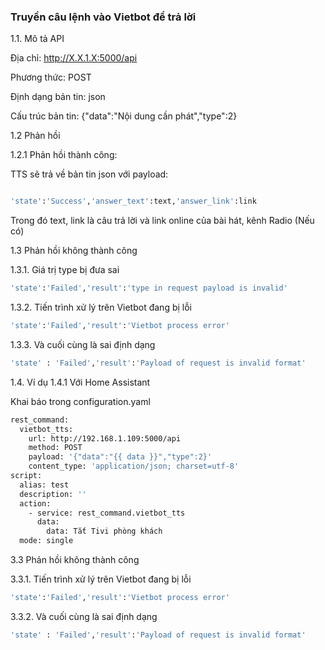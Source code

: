 ### Truyền câu lệnh vào Vietbot để trả lời

1.1. Mô tả API

Địa chỉ: http://X.X.1.X:5000/api

Phương thức: POST

Định dạng bản tin: json

Cấu trúc bản tin: {"data":"Nội dung cần phát","type":2} 

1.2 Phản hồi

1.2.1 Phản hồi thành công: 

TTS sẽ trả về bản tin json với payload:

```sh

'state':'Success','answer_text':text,'answer_link':link

```
Trong đó text, link là câu trả lời và link online của bài hát, kênh Radio (Nếu có)

1.3 Phản hồi không thành công

1.3.1. Giá trị type bị đưa sai

```sh
'state':'Failed','result':'type in request payload is invalid'

```

1.3.2. Tiến trình xử lý trên Vietbot đang bị lỗi 

```sh
'state':'Failed','result':'Vietbot process error'                        

```
1.3.3. Và cuối cùng là sai định dạng 

```sh
'state' : 'Failed','result':'Payload of request is invalid format' 

```
1.4. Ví dụ
1.4.1 Với Home Assistant

Khai báo trong configuration.yaml
```sh
rest_command:
  vietbot_tts:
    url: http://192.168.1.109:5000/api
    method: POST
    payload: '{"data":"{{ data }}","type":2}'
    content_type: 'application/json; charset=utf-8'
script:
  alias: test
  description: ''
  action:
    - service: rest_command.vietbot_tts
      data:
        data: Tắt Tivi phòng khách 
  mode: single
```

3.3 Phản hồi không thành công

3.3.1. Tiến trình xử lý trên Vietbot đang bị lỗi 

```sh
'state':'Failed','result':'Vietbot process error'                        

```
3.3.2. Và cuối cùng là sai định dạng 

```sh
'state' : 'Failed','result':'Payload of request is invalid format' 

```
